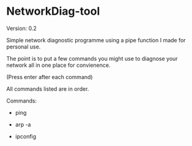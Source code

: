# NetworkDiag-tool

Version: 0.2

Simple network diagnostic programme using a pipe function I made for personal use.

The point is to put a few commands you might use to diagnose your network all in one place for convienence.

(Press enter after each command)

All commands listed are in order.

Commands:

- ping

- arp -a

- ipconfig


